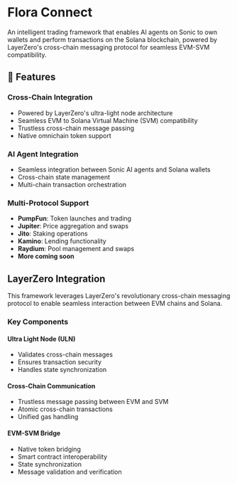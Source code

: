# Flora Connect 

An intelligent trading framework that enables AI agents on Sonic to own wallets and perform transactions on the Solana blockchain, powered by LayerZero's cross-chain messaging protocol for seamless EVM-SVM compatibility.

## 🚀 Features

### Cross-Chain Integration
- Powered by LayerZero's ultra-light node architecture
- Seamless EVM to Solana Virtual Machine (SVM) compatibility 
- Trustless cross-chain message passing
- Native omnichain token support

### AI Agent Integration
- Seamless integration between Sonic AI agents and Solana wallets
- Cross-chain state management
- Multi-chain transaction orchestration

### Multi-Protocol Support
- **PumpFun**: Token launches and trading
- **Jupiter**: Price aggregation and swaps
- **Jito**: Staking operations
- **Kamino**: Lending functionality
- **Raydium**: Pool management and swaps
- **More coming soon**

##  LayerZero Integration

This framework leverages LayerZero's revolutionary cross-chain messaging protocol to enable seamless interaction between EVM chains and Solana.

### Key Components

#### Ultra Light Node (ULN)
- Validates cross-chain messages
- Ensures transaction security
- Handles state synchronization

#### Cross-Chain Communication
- Trustless message passing between EVM and SVM
- Atomic cross-chain transactions
- Unified gas handling

#### EVM-SVM Bridge
- Native token bridging
- Smart contract interoperability
- State synchronization
- Message validation and verification